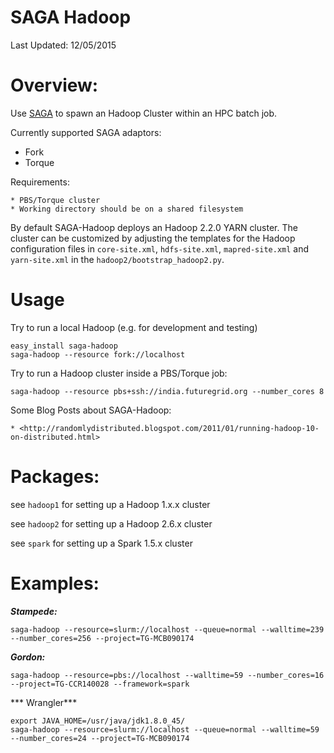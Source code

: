 # SAGA Hadoop

Last Updated: 12/05/2015

# Overview:

Use [SAGA](http://saga-project.github.io/saga-python/) to spawn an Hadoop Cluster within an HPC batch job.

Currently supported SAGA adaptors:

- Fork
- Torque

Requirements:

	* PBS/Torque cluster
	* Working directory should be on a shared filesystem

By default SAGA-Hadoop deploys an Hadoop 2.2.0 YARN cluster. The cluster can be customized by adjusting the templates for the Hadoop configuration files in `core-site.xml`, `hdfs-site.xml`, `mapred-site.xml` and `yarn-site.xml` in the `hadoop2/bootstrap_hadoop2.py`.

# Usage


Try to run a local Hadoop (e.g. for development and testing)

    easy_install saga-hadoop
    saga-hadoop --resource fork://localhost
    
    
Try to run a Hadoop cluster inside a PBS/Torque job:

    saga-hadoop --resource pbs+ssh://india.futuregrid.org --number_cores 8

Some Blog Posts about SAGA-Hadoop:

    * <http://randomlydistributed.blogspot.com/2011/01/running-hadoop-10-on-distributed.html>


# Packages:

see `hadoop1` for setting up a Hadoop 1.x.x cluster

see `hadoop2` for setting up a Hadoop 2.6.x cluster
 
see `spark` for setting up a Spark 1.5.x cluster


# Examples:


***Stampede:***

    saga-hadoop --resource=slurm://localhost --queue=normal --walltime=239 --number_cores=256 --project=TG-MCB090174


***Gordon:***

    saga-hadoop --resource=pbs://localhost --walltime=59 --number_cores=16 --project=TG-CCR140028 --framework=spark
    
*** Wrangler***

    export JAVA_HOME=/usr/java/jdk1.8.0_45/
    saga-hadoop --resource=slurm://localhost --queue=normal --walltime=59 --number_cores=24 --project=TG-MCB090174


